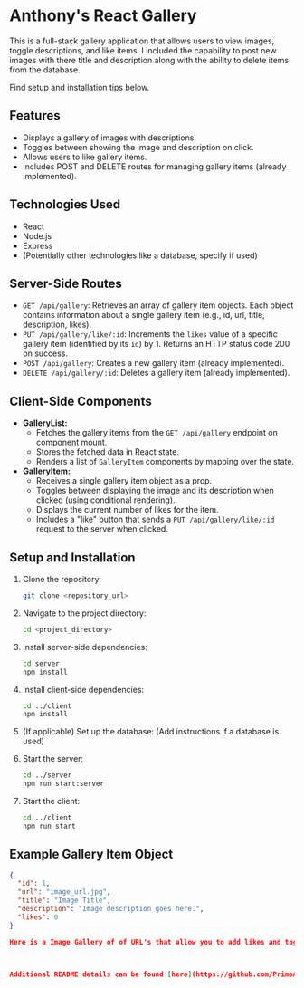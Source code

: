 

# Anthony's React Gallery

This is a full-stack gallery application that allows users to view images, toggle descriptions, and like items. I included the capability to post new images with there title and description along with the ability to delete items from the database.

Find setup and installation tips below. 

## Features

*   Displays a gallery of images with descriptions.
*   Toggles between showing the image and description on click.
*   Allows users to like gallery items.
*   Includes POST and DELETE routes for managing gallery items (already implemented).

## Technologies Used

*   React
*   Node.js
*   Express
*   (Potentially other technologies like a database, specify if used)

## Server-Side Routes

*   `GET /api/gallery`: Retrieves an array of gallery item objects. Each object contains information about a single gallery item (e.g., id, url, title, description, likes).
*   `PUT /api/gallery/like/:id`: Increments the `likes` value of a specific gallery item (identified by its `id`) by 1. Returns an HTTP status code 200 on success.
*   `POST /api/gallery`: Creates a new gallery item (already implemented).
*   `DELETE /api/gallery/:id`: Deletes a gallery item (already implemented).

## Client-Side Components

*   **GalleryList:**
    *   Fetches the gallery items from the `GET /api/gallery` endpoint on component mount.
    *   Stores the fetched data in React state.
    *   Renders a list of `GalleryItem` components by mapping over the state.
*   **GalleryItem:**
    *   Receives a single gallery item object as a prop.
    *   Toggles between displaying the image and its description when clicked (using conditional rendering).
    *   Displays the current number of likes for the item.
    *   Includes a "like" button that sends a `PUT /api/gallery/like/:id` request to the server when clicked.

## Setup and Installation

1.  Clone the repository:

    ```bash
    git clone <repository_url>
    ```

2.  Navigate to the project directory:

    ```bash
    cd <project_directory>
    ```

3.  Install server-side dependencies:

    ```bash
    cd server
    npm install
    ```

4.  Install client-side dependencies:

    ```bash
    cd ../client
    npm install
    ```

5.  (If applicable) Set up the database: (Add instructions if a database is used)

6.  Start the server:

    ```bash
    cd ../server
    npm run start:server
    ```

7.  Start the client:

    ```bash
    cd ../client
    npm run start
    ```

## Example Gallery Item Object

```json
{
  "id": 1,
  "url": "image_url.jpg",
  "title": "Image Title",
  "description": "Image description goes here.",
  "likes": 0
}

Here is a Image Gallery of of URL's that allow you to add likes and toggle between the description and the URL's image. 



Additional README details can be found [here](https://github.com/PrimeAcademy/readme-template/blob/master/README.md).
